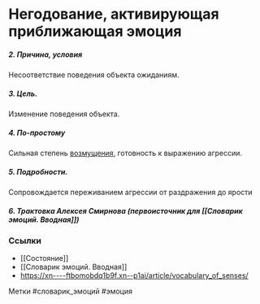 

#  Негодование, активирующая приближающая эмоция 

##### 2. Причина, условия
Несоответствие поведения объекта ожиданиям.

##### 3. Цель.
Изменение поведения объекта.

##### 4. По-простому
Сильная степень [возмущения]([[Возмущение]]), готовность к выражению агрессии.

##### 5. Подробности.
Сопровождается переживанием агрессии от раздражения до ярости

##### 6. Трактовка Алексея Смирнова (первоисточник для [[Словарик эмоций. Вводная]])



### Ссылки
- [[Состояние]]
- [[Словарик эмоций. Вводная]]
- https://xn----ftbomobdq1b9f.xn--p1ai/article/vocabulary_of_senses/


Метки #словарик_эмоций  #эмоция 


